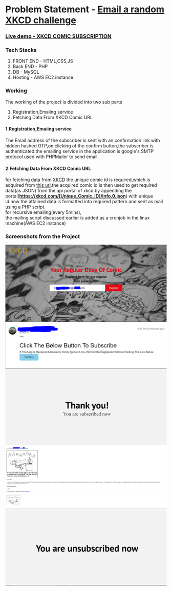 <h1>Problem Statement - <a href="https://learn.rtcamp.com/campus/php-assignments/">Email a random XKCD challenge</a></h1>
<h3><a href="http://3.142.103.221/git-xkcd/">Live demo - XKCD COMIC SUBSCRIPTION</a></h3>
<h3>Tech Stacks</h3>
<ol>
<li>FRONT END - HTML,CSS,JS</li>
<li>Back END - PHP </li>
<li>DB - MySQL</li>
<li>Hosting - AWS EC2 instance</li>
</ol>
<h3> Working</h3>
The working of the project is divided into two sub parts
<ol>
<li>Registration,Emaiing service</li>
<li>Fetching Data From XKCD Comic URL</li>
</ol>
<h4>1.Registration,Emaiing service</h4>
<p>The Email address of the subscriber is sent with an confirmation link with hidden hashed OTP,on clicking of the confirm button,the subscriber is authenticated.the emailing service in the application is google's SMTP protocol used with PHPMailer to send email.</p>
<h4>2.Fetching Data From XKCD Comic URL</h4>
<p>for fetching data from <a href="https://c.xkcd.com/random/comic/">XKCD</a> the unique comic id is required,which is acquired from <a href="https://c.xkcd.com/random/comic/">this url</a>.the acquired comic id is then used to get required data(as JSON) from the api portal of xkcd by appending the portal(<a href="https://xkcd.com/614/info.0.json"><b>https://xkcd.com/[Unique_Comic_ID]/info.0.json</b></a>) with unique id.now the attained data is formatted into required pattern and sent as mail using a PHP script.<br>
for recursive emailing(every 5mins),<br>
the mailing script discussed earlier is added as a cronjob in the linux machine(AWS EC2 instance)
</p>

<h3> Screenshots from the Project</h3>
<img src="readme_res/index.png" alt="index">
<img src="readme_res/authentication.png" alt="authentication">
<img src="readme_res/thankyou.png" alt="thankyou">
<img src="readme_res/mail.png" alt="mail">
<img src="readme_res/unsub.png" alt="unsubscribe">
